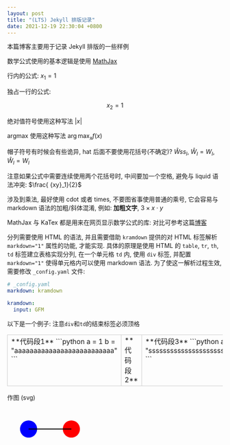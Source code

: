 ```yaml
---
layout: post
title: "(LTS) Jekyll 排版记录"
date: 2021-12-19 22:30:04 +0800
---
```


本篇博客主要用于记录 Jekyll 排版的一些样例


数学公式使用的基本逻辑是使用 [MathJax](https://github.com/mathjax/MathJax)

行内的公式: $x_1=1$

独占一行的公式:

$$
x_2=1
$$

绝对值符号使用这种写法 $\lvert x \rvert$

argmax 使用这种写法 $\arg\max_{x}{f(x)}$

帽子符号有时候会有些诡异, hat 后面不要使用花括号(不确定)? $\hat{W}ss_l$, $\hat{W}_l=W_l$, $\hat W_l=W_l$

注意如果公式中需要连续使用两个花括号时, 中间要加一个空格, 避免与 liquid 语法冲突: $\frac{ {xy}_1}{2}$

涉及到乘法, 最好使用 cdot 或者 times, 不要图省事使用普通的乘号, 它会容易与 markdown 语法的加粗/斜体混淆, 例如: **加粗文字**, $3\times x\cdot y$

MathJax 与 KaTex 都是用来在网页显示数学公式的库: 对比可参考这篇[博客](https://squidfunk.github.io/mkdocs-material/reference/math/)

分列需要使用 HTML 的语法, 并且需要借助 `kramdown` 提供的对 HTML 标签解析 `markdown="1"` 属性的功能, 才能实现. 具体的原理是使用 HTML 的 `table`, `tr`, `th`, `td` 标签建立表格实现分列, 在一个单元格 `td` 内, 使用 `div` 标签, 并配置 `markdown="1"` 使得单元格内可以使用 markdown 语法. 为了使这一解析过程生效, 需要修改 `_config.yaml` 文件:

```yaml
# _config.yaml
markdown: kramdown

kramdown:
  input: GFM
```

以下是一个例子: 注意`div`和`td`的结束标签必须顶格

<table style="width: 100%; table-layout: fixed;">
  <tr>
    <td style="width: 100%; word-wrap: break-word; padding=5px; border: 1px solid #ccc; vertical-align: top;"><div markdown="1">
**代码段1**
```python
a = 1
b = "aaaaaaaaaaaaaaaaaaaaaaaaaa"
```
</div></td>
    <td style="width: 100%; word-wrap: break-word; padding=5px; border: 1px solid #ccc; vertical-align: top;"><div markdown="1">
**代码段2**
</div></td>
    <td style="width: 100%; word-wrap: break-word; padding=5px; border: 1px solid #ccc; vertical-align: top;"><div markdown="1">
**代码段3**
```python
a = 1
b = "sssssssssssssssssssssssssssssssssssssss"
```
</div></td>
  </tr>
</table>

作图 (svg)

<svg width="400" height="200">
    <circle cx="50" cy="50" r="20" fill="blue" />
    <circle cx="150" cy="50" r="20" fill="red" />
    <line x1="50" y1="50" x2="150" y2="50" stroke="black" stroke-width="2" />
</svg>
